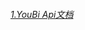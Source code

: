 ###### [1.YouBi Api文档][UBAPI接口文档]

[UBAPI接口文档]: https://youbi-ex.github.io/openAPI/UBAPI%E6%8E%A5%E5%8F%A3.html
